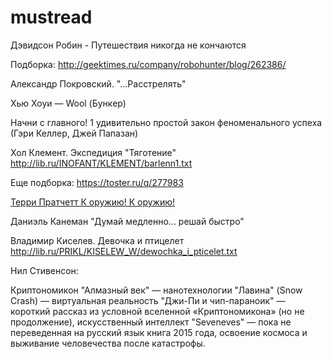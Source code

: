# mustread

Дэвидсон Робин - Путешествия никогда не кончаются

Подборка: http://geektimes.ru/company/robohunter/blog/262386/

Александр Покровский. "...Расстрелять"

Хью Хоуи — Wool (Бункер)

Начни с главного! 1 удивительно простой закон феноменального успеха (Гэри Келлер, Джей Папазан)

Хол Клемент. Экспедиция "Тяготение" http://lib.ru/INOFANT/KLEMENT/barlenn1.txt

Еще подборка: https://toster.ru/q/277983

[Терри Пратчетт  К оружию! К оружию!](https://ru.wikipedia.org/wiki/%D0%9A_%D0%BE%D1%80%D1%83%D0%B6%D0%B8%D1%8E!_%D0%9A_%D0%BE%D1%80%D1%83%D0%B6%D0%B8%D1%8E!)

Даниэль Канеман "Думай медленно... решай быстро"

Владимир Киселев. Девочка и птицелет http://lib.ru/PRIKL/KISELEW_W/dewochka_i_pticelet.txt

Нил Стивенсон:

Криптономикон 
"Алмазный век" — нанотехнологии
"Лавина" (Snow Crash) — виртуальная реальность
"Джи-Пи и чип-параноик" — короткий рассказ из условной вселенной «Криптономикона» (но не продолжение), искусственный интеллект
"Seveneves" — пока не переведенная на русский язык книга 2015 года, освоение космоса и выживание человечества после катастрофы.
